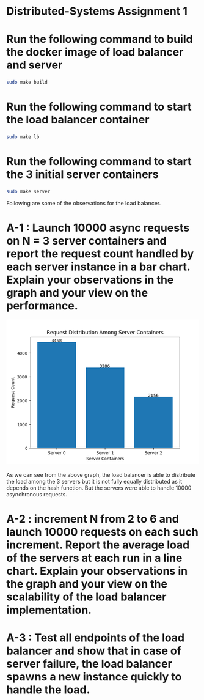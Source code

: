 
# Distributed-Systems Assignment 1
# Run the following command to build the docker image of load balancer and server
```bash
sudo make build
```
# Run the following command to start the load balancer container
```bash
sudo make lb
```
# Run the following command to start the 3 initial server containers
```bash
sudo make server
```

Following are some of the observations for the load balancer. <br />
# A-1 : Launch 10000 async requests on N = 3 server containers and report the request count handled by each server instance in a bar chart. Explain your observations in the graph and your view on the performance. <br />
![Alt Text](Assignment-1/TestCode/N3.png?raw=true "Title")
<br />
<br />
As we can see from the above graph, the load balancer is able to distribute the load among the 3 servers but it is not fully equally distributed as it depends on the hash function. But the servers were able to handle 10000 asynchronous requests. <br />
# A-2 : increment N from 2 to 6 and launch 10000 requests on each such increment. Report the average load of the servers at each run in a line chart. Explain your observations in the graph and your view on the scalability of the load balancer implementation.


# A-3 : Test all endpoints of the load balancer and show that in case of server failure, the load balancer spawns a new instance quickly to handle the load.



